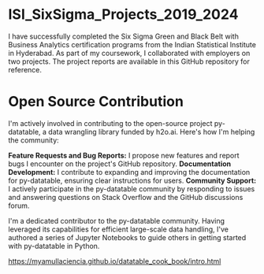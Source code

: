# ISI_SixSigma_Projects_2019_2024
I have successfully completed the Six Sigma Green and Black Belt with Business Analytics certification programs from the Indian Statistical Institute in Hyderabad. As part of my coursework, I collaborated with employers on two projects. The project reports are available in this GitHub repository for reference.


# Open Source Contribution

I'm actively involved in contributing to the open-source project py-datatable, a data wrangling library funded by h2o.ai. Here's how I'm helping the community:

**Feature Requests and Bug Reports:** I propose new features and report bugs I encounter on the project's GitHub repository.
**Documentation Development:** I contribute to expanding and improving the documentation for py-datatable, ensuring clear instructions for users.
**Community Support:** I actively participate in the py-datatable community by responding to issues and answering questions on Stack Overflow and the GitHub discussions forum.

I'm a dedicated contributor to the py-datatable community. Having leveraged its capabilities for efficient large-scale data handling, I've authored a series of Jupyter Notebooks to guide others in getting started with py-datatable in Python.

https://myamullaciencia.github.io/datatable_cook_book/intro.html 
